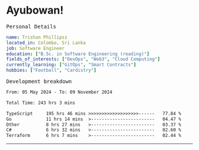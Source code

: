 # Ayubowan!

<samp>Personal Details</samp>

```yaml
name: Trishan Phillipsz
located_in: Colombo, Sri Lanka
job: Software Engineer
education: ["B.Sc. in Software Engineering (reading)"]
fields_of_interests: ["DevOps", "Web3", "Cloud Computing"]
currently_learning: ["GitOps", "Smart Contracts"]
hobbies: ["Football", "Cardistry"]
```

<samp>Development breakdown</samp>

<!--START_SECTION:waka-->

```txt
From: 05 May 2024 - To: 09 November 2024

Total Time: 243 hrs 3 mins

TypeScript     195 hrs 46 mins >>>>>>>>>>>>>>>>>>>------   77.84 %
Go             11 hrs 14 mins  >------------------------   04.47 %
Other          8 hrs 27 mins   >------------------------   03.37 %
C#             6 hrs 32 mins   >------------------------   02.60 %
Terraform      6 hrs 7 mins    >------------------------   02.44 %
```

<!--END_SECTION:waka-->

---
